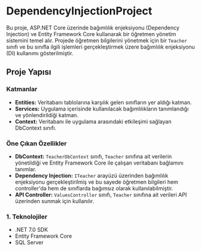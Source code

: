 # DependencyInjectionProject

Bu proje, ASP.NET Core üzerinde bağımlılık enjeksiyonu (Dependency Injection) ve Entity Framework Core kullanarak bir öğretmen yönetim sistemini temel alır. Projede öğretmen bilgilerini yönetmek için bir `Teacher` sınıfı ve bu sınıfla ilgili işlemleri gerçekleştirmek üzere bağımlılık enjeksiyonu (DI) kullanımı gösterilmiştir.

## Proje Yapısı

### Katmanlar

- **Entities:** Veritabanı tablolarına karşılık gelen sınıfların yer aldığı katman.
- **Services:** Uygulama içerisinde kullanılacak bağımlılıkların tanımlandığı ve yönlendirildiği katman.
- **Context:** Veritabanı ile uygulama arasındaki etkileşimi sağlayan DbContext sınıfı.

### Öne Çıkan Özellikler

- **DbContext:** `TeacherDbContext` sınıfı, `Teacher` sınıfına ait verilerin yönetildiği ve Entity Framework Core ile çalışan veritabanı bağlamını tanımlar.
- **Dependency Injection:** `ITeacher` arayüzü üzerinden bağımlılık enjeksiyonu gerçekleştirilmiş ve bu sayede öğretmen bilgileri hem controller'da hem de sınıflarda bağımsız olarak kullanılabilmiştir.
- **API Controller:** `ValuesController` sınıfı, `Teacher` sınıfına ait verileri API üzerinden sunmak için kullanılır.

### 1. Teknolojiler

- .NET 7.0 SDK
- Entity Framework Core
- SQL Server
